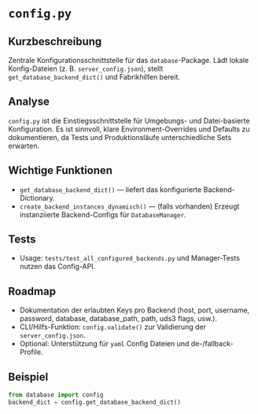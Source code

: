 # `config.py`

Kurzbeschreibung
-----------------
Zentrale Konfigurationsschnittstelle für das `database`-Package. Lädt lokale
Konfig-Dateien (z. B. `server_config.json`), stellt `get_database_backend_dict()`
und Fabrikhilfen bereit.

Analyse
-------
`config.py` ist die Einstiegsschnittstelle für Umgebungs- und Datei-basierte
Konfiguration. Es ist sinnvoll, klare Environment-Overrides und Defaults zu
dokumentieren, da Tests und Produktionsläufe unterschiedliche Sets erwarten.

Wichtige Funktionen
-------------------
- `get_database_backend_dict()` — liefert das konfigurierte Backend-Dictionary.
- `create_backend_instances_dynamisch()` — (falls vorhanden) Erzeugt
  instanziierte Backend-Configs für `DatabaseManager`.

Tests
-----
- Usage: `tests/test_all_configured_backends.py` und Manager-Tests nutzen das
  Config-API.

Roadmap
-------
- Dokumentation der erlaubten Keys pro Backend (host, port, username, password,
  database, database_path, path, uds3 flags, usw.).
- CLI/Hilfs-Funktion: `config.validate()` zur Validierung der `server_config.json`.
- Optional: Unterstützung für `yaml` Config Dateien und de-/fallback-Profile.

Beispiel
-------
```python
from database import config
backend_dict = config.get_database_backend_dict()
```